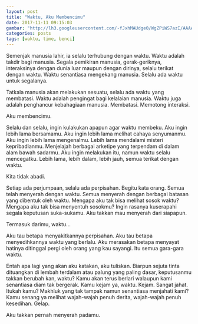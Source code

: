 ```yaml
---
layout: post
title: "Waktu, Aku Membencimu"
date: 2017-11-11 09:15:03
gambar: "http://lh3.googleusercontent.com/-fJxhMAUdge0/WgZPiWS7azI/AAAAAAAACrM/ZmymX_ondCkStJfMHVO5MTmTZNlJoRykQCLcBGAs/s900/shutterstock_271332740.jpg"
categories: posts
tags: [waktu, time, benci]
---
```


Semenjak manusia lahir, ia selalu terhubung dengan waktu. Waktu adalah takdir bagi manusia. Segala pemikiran manusia, gerak-geriknya, interaksinya dengan dunia luar maupun dengan dirinya, selalu terikat dengan waktu. Waktu senantiasa mengekang manusia. Selalu ada waktu untuk segalanya.

Tatkala manusia akan melakukan sesuatu, selalu ada waktu yang membatasi. Waktu adalah pengingat bagi kelalaian manusia. Waktu juga adalah penghancur kebahagiaan manusia. Membatasi. Memotong interaksi.

Aku membencimu.

Selalu dan selalu, ingin kulakukan apapun agar waktu membeku. Aku ingin lebih lama bersamamu. Aku ingin lebih lama melihat cahaya senyumanmu. Aku ingin lebih lama mengenalmu. Lebih lama mendalami misteri kepribadianmu. Menjelajah berbagai arketipe yang terpendam di dalam alam bawah sadarmu. Aku ingin melakukan itu, namun waktu selalu mencegatku. Lebih lama, lebih dalam, lebih jauh, semua terikat dengan waktu.

Kita tidak abadi.

Setiap ada perjumpaan, selalu ada perpisahan. Begitu kata orang. Semua telah menyerah dengan waktu. Semua menyerah dengan berbagai batasan yang dibentuk oleh waktu. Mengapa aku tak bisa melihat sosok waktu? Mengapa aku tak bisa menyentuh sosokmu? Ingin rasanya kuserapahi segala keputusan suka-sukamu. Aku takkan mau menyerah dari siapapun.

Termasuk darimu, waktu...

Aku tau betapa menyakitkannya perpisahan. Aku tau betapa menyedihkannya waktu yang berlalu. Aku merasakan betapa menyayat hatinya ditinggal pergi oleh orang yang kau sayangi. Itu semua gara-gara waktu.

Entah apa lagi yang akan aku katakan, aku tuliskan. Biarpun sejuta tinta dituangkan di lembah terdalam atau palung yang paling dasar, keputusanmu takkan berubah kan, waktu? Kamu akan terus berlari walaupun kami senantiasa diam tak bergerak. Kamu kejam ya, waktu. Kejam. Sangat jahat. Itukah kamu? Makhluk yang tak tampak namun senantiasa menjahati kami? Kamu senang ya melihat wajah-wajah penuh derita, wajah-wajah penuh kesedihan. Gelap.

Aku takkan pernah menyerah padamu.